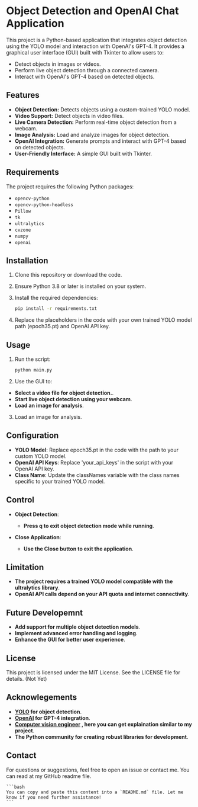 # Object Detection and OpenAI Chat Application

This project is a Python-based application that integrates object detection using the YOLO model and interaction with OpenAI's GPT-4. It provides a graphical user interface (GUI) built with Tkinter to allow users to:

- Detect objects in images or videos.
- Perform live object detection through a connected camera.
- Interact with OpenAI's GPT-4 based on detected objects.

## Features

- **Object Detection:** Detects objects using a custom-trained YOLO model.
- **Video Support:** Detect objects in video files.
- **Live Camera Detection:** Perform real-time object detection from a webcam.
- **Image Analysis:** Load and analyze images for object detection.
- **OpenAI Integration:** Generate prompts and interact with GPT-4 based on detected objects.
- **User-Friendly Interface:** A simple GUI built with Tkinter.

## Requirements

The project requires the following Python packages:

- `opencv-python`
- `opencv-python-headless`
- `Pillow`
- `tk`
- `ultralytics`
- `cvzone`
- `numpy`
- `openai`

## Installation

1. Clone this repository or download the code.
2. Ensure Python 3.8 or later is installed on your system.
3. Install the required dependencies:

   ```bash
   pip install -r requirements.txt
    ```

4. Replace the placeholders in the code with your own trained YOLO model path (epoch35.pt) and OpenAI API key.

## Usage

1. Run the script:

    ```bash
    python main.py
    ```

2. Use the GUI to:

- **Select a video file for object detection.**.
- **Start live object detection using your webcam**.
- **Load an image for analysis**.

3. Load an image for analysis.

## Configuration

- **YOLO Model**: Replace epoch35.pt in the code with the path to your custom YOLO model.
- **OpenAI API Keys**: Replace 'your_api_keys' in the script with your OpenAI API key.
- **Class Name**: Update the classNames variable with the class names specific to your trained YOLO model.

## Control

- **Object Detection**:

    - **Press q to exit object detection mode while running**.

- **Close Application**:

    - **Use the Close button to exit the application**.

## Limitation

- **The project requires a trained YOLO model compatible with the ultralytics library**.
- **OpenAI API calls depend on your API quota and internet connectivity**.

## Future Developemnt

- **Add support for multiple object detection models**.
- **Implement advanced error handling and logging**.
- **Enhance the GUI for better user experience**.

## License

This project is licensed under the MIT License. See the LICENSE file for details. (Not Yet)

## Acknowlegements

- **[YOLO]() for object detection**.
- **[OpenAI]() for GPT-4 integration**.
- **[Computer vision engineer](https://youtu.be/PfQwNe0P-G4?si=pVWrjRFwhjrFmWCu) , here you can get explaination similar to my project**.
- **The Python community for creating robust libraries for development**.

## Contact 

For questions or suggestions, feel free to open an issue or contact me. You can read at my GitHub readme file.

    ```bash
    You can copy and paste this content into a `README.md` file. Let me know if you need further assistance!
    ```



